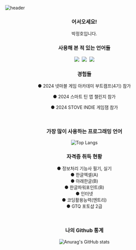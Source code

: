 ![header](https://capsule-render.vercel.app/api?type=waving&animation=scaleIn&color=gradient&height=300&section=header&text=Parkjung2016's%20Github&fontSize=55&fontAlign=60&stroke=00FF00&strokeWidth=.6)

<div align="center">

### **어서오세요!**
박정호입니다.

### **사용해 본 적 있는 언어들**
<p><img src="https://img.shields.io/badge/C-black.svg?style=flat&logo=C&logoColor=white">&nbsp;&nbsp;<img src="https://img.shields.io/badge/CSharp-gray.svg?style=flat&logo=c#">&nbsp;&nbsp;<img src="https://img.shields.io/badge/C++-239DFF.svg?style=flat&logo=c%2B%2B&logoColor=00599C"></p>

### **경험들**
<p>
● 2024 넷마블 게임 아카데미 
부트캠프(4기) 참가
  
● 2024 스마트 틴 앱 챌린지 참가

● 2024 STOVE INDIE 게임잼 참가
</p>

<br>

### **가장 많이 사용하는 프로그래밍 언어**

![Top Langs](https://github-readme-stats-sigma-five.vercel.app/api/top-langs/?username=Parkjung2016&layout=compact&theme=tokyonight)
<br>

### **자격증 취득 현황**

● 정보처리 기능사 필기, 실기<br>
● 한글엑셀(A)<br>
● 아래한글(B)<br>
● 한글파워포인트(B)<br>
● 인터넷<br>
● 코딩활용능력(엔트리)<br>
● GTQ 포토샵 2급<br>

<br>

### **나의 Github 통계**

![Anurag's GitHub stats](https://github-readme-stats-sigma-five.vercel.app/api?username=Parkjung2016&show_icons=true&theme=radical)

</div>
